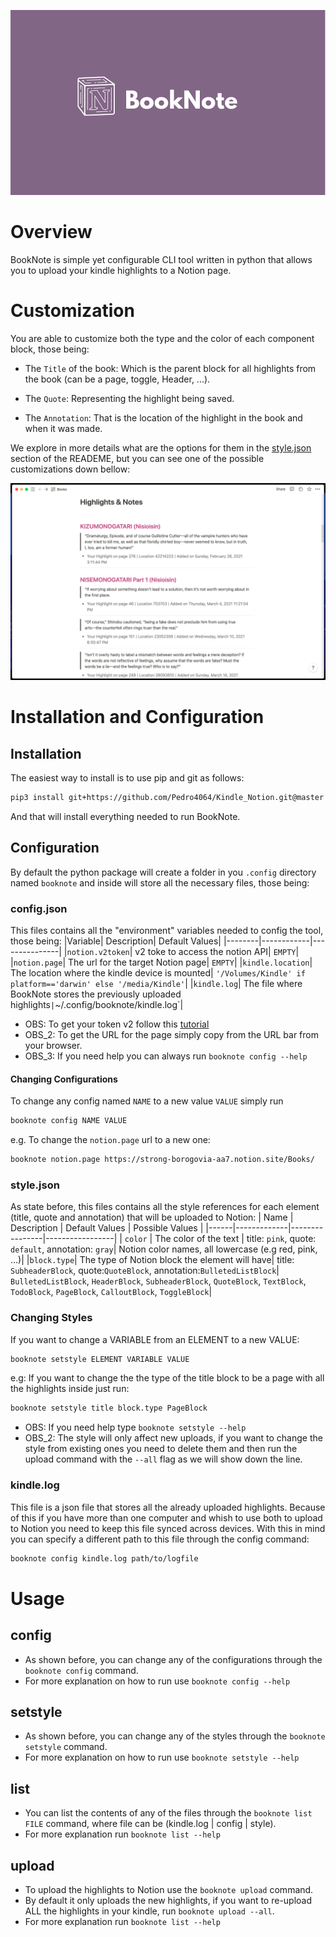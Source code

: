 ![BookNote Logo](docs/imgs/booknote_logo.png)

# Overview
BookNote is simple yet configurable CLI tool written in python that allows you to upload your kindle highlights to a Notion page.

# Customization
You are able to customize both the type and the color of each component block, those being:

- The `Title` of the book: Which is the parent block for all highlights from the book (can be a page, toggle, Header, ...).

- The `Quote`: Representing the highlight being saved.

- The `Annotation`: That is the location of the highlight in the book and when it was made.

We explore in more details what are the options for them in the [style.json](###style.json) section of the READEME, but you can see one of the possible customizations down bellow:

![ex 1](docs/imgs/ex_1.png)

# Installation and Configuration

## Installation 
The easiest way to install is to use pip and git as follows:
```bash
pip3 install git+https://github.com/Pedro4064/Kindle_Notion.git@master
``` 
And that will install everything needed to run BookNote.

## Configuration
By default the python package will create a folder in you `.config` directory named `booknote` and inside will store all the necessary files, those being:

### config.json

This files contains all the "environment" variables needed to config the tool, those being:
|Variable| Description| Default Values|
|--------|------------|---------------|
|`notion.v2token`| v2 toke to access the notion API| `EMPTY`|
|`notion.page`| The url for the target Notion page| `EMPTY`| 
|`kindle.location`| The location where the kindle device is mounted| `'/Volumes/Kindle' if platform=='darwin' else '/media/Kindle'`|
|`kindle.log`| The file where BookNote stores the previously uploaded highlights`|`~/.config/booknote/kindle.log`|

- OBS: To get your token v2 follow this [tutorial](https://www.redgregory.com/notion/2020/6/15/9zuzav95gwzwewdu1dspweqbv481s5)
- OBS_2: To get the URL for the page simply copy from the URL bar from your browser.
- OBS_3: If you need help you can always run `booknote config --help`

#### Changing Configurations
To change any config named `NAME` to a new value `VALUE` simply run 
```bash
booknote config NAME VALUE
```
e.g. To change the `notion.page` url to a new one:
```bash
booknote notion.page https://strong-borogovia-aa7.notion.site/Books/
```


### style.json
As state before, this files contains all the style references for each element (title, quote and annotation) that will be uploaded to Notion:
| Name | Description | Default Values | Possible Values | 
|------|-------------|----------------|-----------------|
| `color` | The color of the text | title: `pink`, quote: `default`, annotation: `gray`| Notion color names, all lowercase (e.g red, pink, ...)|
|`block.type`| The type of Notion block the element will have| title: `SubheaderBlock`, quote:`QuoteBlock`, annotation:`BulletedListBlock`| `BulletedListBlock`, `HeaderBlock`, `SubheaderBlock`, `QuoteBlock`, `TextBlock`, `TodoBlock`, `PageBlock`, `CalloutBlock`, `ToggleBlock`|


### Changing Styles
If you want to change a VARIABLE from an ELEMENT to a new VALUE:
```bash
booknote setstyle ELEMENT VARIABLE VALUE
```

e.g: If you want to change the the type of the title block to be a page with all the highlights inside just run:
```bash
booknote setstyle title block.type PageBlock
```

- OBS: If you need help type `booknote setstyle --help`
- OBS_2: The style will only affect new uploads, if you want to change the style from existing ones you need to delete them and then run the upload command with the `--all` flag as we will show down the line.

### kindle.log

This file is a json file that stores all the already uploaded highlights. Because of this if you have more than one computer and whish to use both to upload to Notion you need to keep this file synced across devices. With this in mind you can specify a different path to this file through the config command:
```bash
booknote config kindle.log path/to/logfile
```

# Usage

## config 
- As shown before, you can change any of the configurations through the `booknote config` command.
- For more explanation on how to run use `booknote config --help`

## setstyle
- As shown before, you can change any of the styles through the `booknote setstyle` command.
- For more explanation on how to run use `booknote setstyle --help`

## list
- You can list the contents of any of the files through the `booknote list FILE`  command, where file can be (kindle.log | config | style).
- For more explanation run `booknote list --help`


## upload
- To upload the highlights to Notion use the `booknote upload` command.
- By default it only uploads the new highlights, if you want to re-upload ALL the highlights in your kindle, run `booknote upload --all`.
- For more explanation run `booknote list --help`